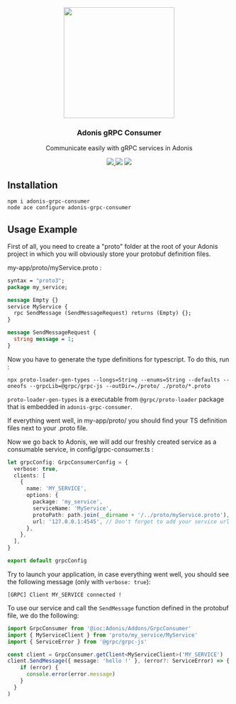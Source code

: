 <div align="center">
  <img src="https://i.imgur.com/iiuiVlq.png" width="250px" />  
  <br/>
  <h3>Adonis gRPC Consumer</h3>
  <p>Communicate easily with gRPC services in Adonis</p>
  <a href="https://www.npmjs.com/package/adonis-grpc-consumer">
    <img src="https://img.shields.io/npm/v/adonis-grpc-consumer.svg?style=for-the-badge&logo=npm" />
  </a>
  <img src="https://img.shields.io/npm/l/adonis-grpc-consumer?color=blueviolet&style=for-the-badge" />
  <img src="https://img.shields.io/badge/Typescript-294E80.svg?style=for-the-badge&logo=typescript" />
</div>

## Installation

```
npm i adonis-grpc-consumer
node ace configure adonis-grpc-consumer
```

## Usage Example

First of all, you need to create a "proto" folder at the root of your Adonis project in which you will obviously store your protobuf definition files.

my-app/proto/myService.proto :
```protobuf
syntax = "proto3";
package my_service;

message Empty {}
service MyService {
  rpc SendMessage (SendMessageRequest) returns (Empty) {};
}

message SendMessageRequest {
  string message = 1;
}
```

Now you have to generate the type definitions for typescript. To do this, run :
```
npx proto-loader-gen-types --longs=String --enums=String --defaults --oneofs --grpcLib=@grpc/grpc-js --outDir=./proto/ ./proto/*.proto
```
`proto-loader-gen-types` is a executable from `@grpc/proto-loader` package that is embedded in `adonis-grpc-consumer`.

If everything went well, in my-app/proto/ you should find your TS definition files next to your .proto file.

Now we go back to Adonis, we will add our freshly created service as a consumable service, in config/grpc-consumer.ts : 
```typescript
let grpcConfig: GrpcConsumerConfig = {
  verbose: true,
  clients: [
    {
      name: 'MY_SERVICE',
      options: {
        package: 'my_service',
        serviceName: 'MyService',
        protoPath: path.join(__dirname + '/../proto/myService.proto'),
        url: '127.0.0.1:4545', // Don't forget to add your service url here
      },
    },
  ],
}

export default grpcConfig
```

Try to launch your application, in case everything went well, you should see the following message (only with `verbose: true`):
```
[GRPC] Client MY_SERVICE connected !
```

To use our service and call the `SendMessage` function defined in the protobuf file, we do the following: 

```typescript
import GrpcConsumer from '@ioc:Adonis/Addons/GrpcConsumer'
import { MyServiceClient } from 'proto/my_service/MyService'
import { ServiceError } from '@grpc/grpc-js'

const client = GrpcConsumer.getClient<MyServiceClient>('MY_SERVICE')
client.SendMessage({ message: 'hello !' }, (error?: ServiceError) => {
    if (error) {
      console.error(error.message)
    }
  }
)
```
